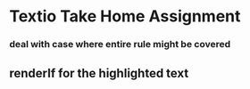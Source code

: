 # Textio Take Home Assignment 

### deal with case where entire rule might be covered




## renderIf for the highlighted text